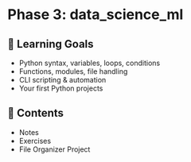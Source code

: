 # Phase 3: data_science_ml

## 🧠 Learning Goals

- Python syntax, variables, loops, conditions
- Functions, modules, file handling
- CLI scripting & automation
- Your first Python projects

## 📁 Contents

- Notes
- Exercises
- File Organizer Project
